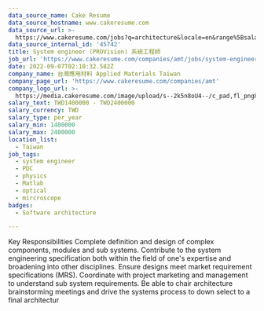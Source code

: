 ```yaml
---
data_source_name: Cake Resume
data_source_hostname: www.cakeresume.com
data_source_url: >-
  https://www.cakeresume.com/jobs?q=architecture&locale=en&range%5Bsalary_range%5D%5Bmin%5D=1000000&page=4
data_source_internal_id: '45742'
title: System engineer (PROVision) 系統工程師
job_url: 'https://www.cakeresume.com/companies/amt/jobs/system-engineer-provision'
date: 2022-09-07T02:10:32.582Z
company_name: 台灣應用材料 Applied Materials Taiwan
company_page_url: 'https://www.cakeresume.com/companies/amt'
company_logo_url: >-
  https://media.cakeresume.com/image/upload/s--2k5n8oU4--/c_pad,fl_png8,h_200,w_200/v1660726541/smmejxun3qvfz9mozepa.png
salary_text: TWD1400000 - TWD2400000
salary_currency: TWD
salary_type: per_year
salary_min: 1400000
salary_max: 2400000
location_list:
  - Taiwan
job_tags:
  - system engineer
  - PDC
  - physics
  - Matlab
  - optical
  - mircroscope
badges:
  - Software architecture

---
```


Key Responsibilities Complete definition and design of complex components, modules and sub systems. Contribute to the system engineering specification both within the field of one's expertise and broadening into other disciplines. Ensure designs meet market requirement specifications (MRS). Coordinate with project marketing and management to understand sub system requirements. Be able to chair architecture brainstorming meetings and drive the systems process to down select to a final architectur